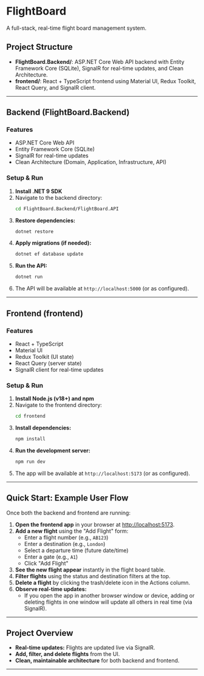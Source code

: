 # FlightBoard

A full-stack, real-time flight board management system.

## Project Structure

- **FlightBoard.Backend/**: ASP.NET Core Web API backend with Entity Framework Core (SQLite), SignalR for real-time updates, and Clean Architecture.
- **frontend/**: React + TypeScript frontend using Material UI, Redux Toolkit, React Query, and SignalR client.

---

## Backend (FlightBoard.Backend)

### Features
- ASP.NET Core Web API
- Entity Framework Core (SQLite)
- SignalR for real-time updates
- Clean Architecture (Domain, Application, Infrastructure, API)

### Setup & Run
1. **Install .NET 9 SDK**
2. Navigate to the backend directory:
   ```sh
   cd FlightBoard.Backend/FlightBoard.API
   ```
3. **Restore dependencies:**
   ```sh
   dotnet restore
   ```
4. **Apply migrations (if needed):**
   ```sh
   dotnet ef database update
   ```
5. **Run the API:**
   ```sh
   dotnet run
   ```
6. The API will be available at `http://localhost:5000` (or as configured).

---

## Frontend (frontend)

### Features
- React + TypeScript
- Material UI
- Redux Toolkit (UI state)
- React Query (server state)
- SignalR client for real-time updates

### Setup & Run
1. **Install Node.js (v18+) and npm**
2. Navigate to the frontend directory:
   ```sh
   cd frontend
   ```
3. **Install dependencies:**
   ```sh
   npm install
   ```
4. **Run the development server:**
   ```sh
   npm run dev
   ```
5. The app will be available at `http://localhost:5173` (or as configured).

---

## Quick Start: Example User Flow

Once both the backend and frontend are running:

1. **Open the frontend app** in your browser at [http://localhost:5173](http://localhost:5173).
2. **Add a new flight** using the "Add Flight" form:
   - Enter a flight number (e.g., `AB123`)
   - Enter a destination (e.g., `London`)
   - Select a departure time (future date/time)
   - Enter a gate (e.g., `A1`)
   - Click "Add Flight"
3. **See the new flight appear** instantly in the flight board table.
4. **Filter flights** using the status and destination filters at the top.
5. **Delete a flight** by clicking the trash/delete icon in the Actions column.
6. **Observe real-time updates:**
   - If you open the app in another browser window or device, adding or deleting flights in one window will update all others in real time (via SignalR).

---

## Project Overview

- **Real-time updates:** Flights are updated live via SignalR.
- **Add, filter, and delete flights** from the UI.
- **Clean, maintainable architecture** for both backend and frontend.

---

